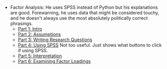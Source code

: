 * Factor Analysis: He uses SPSS instead of Python but his explanations are good.  Forewarning, he uses data that might be considered touchy, and he doesn't always use the most absolutely politically correct phrasings.
  * [Part 1: Intro](https://www.youtube.com/watch?v=MB-5WB3eZI8)
  * [Part 2: Assumptions](https://www.youtube.com/watch?v=fyStsHk5Ohs)
  * [Part 3: Writing Research Questions](https://www.youtube.com/watch?v=l_uFfxdYzAA)
  * [Part 4: Using SPSS](https://www.youtube.com/watch?v=pRlJZ2nn8c4) Not too useful.  Just shows what buttons to click if using SPSS.
  * [Part 5: Interpretation](https://www.youtube.com/watch?v=eAl0nXkzt7w)
  * [Part 6: Examining Factor Loadings](https://www.youtube.com/watch?v=NsynBKI8sLo)

